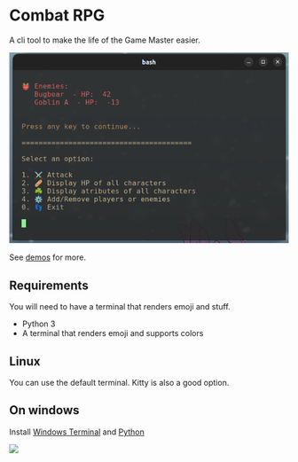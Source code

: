 # Combat RPG

A cli tool to make the life of the Game Master easier.

<img src="./demo/demo1.png" style="width: 700px;">

See [demos](https://github.com/ThiaudioTT/combatRPG/tree/master/demo) for more.

## Requirements

You will need to have a terminal that renders emoji and stuff.

- Python 3
- A terminal that renders emoji and supports colors

## Linux

You can use the default terminal. Kitty is also a good option.

## On windows

Install [Windows Terminal](https://www.microsoft.com/store/productId/9N0DX20HK701) and [Python](https://apps.microsoft.com/detail/9p7qfqmjrfp7)

<img src="https://cdn.donmai.us/sample/a2/7a/__original_drawn_by_meyoco__sample-a27ae0e5474e42bd61c93fd8b3ca6a8a.jpg" style="width: 250px" >
